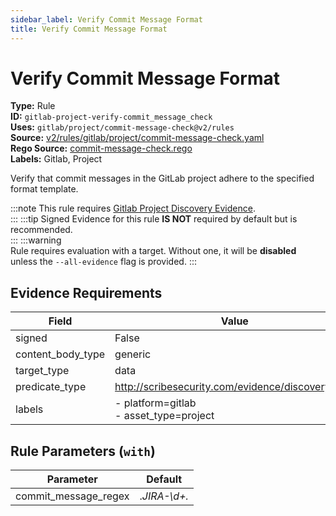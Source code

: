 ```yaml
---
sidebar_label: Verify Commit Message Format
title: Verify Commit Message Format
---  
```

# Verify Commit Message Format  
**Type:** Rule  
**ID:** `gitlab-project-verify-commit_message_check`  
**Uses:** `gitlab/project/commit-message-check@v2/rules`  
**Source:** [v2/rules/gitlab/project/commit-message-check.yaml](https://github.com/scribe-public/sample-policies/blob/main/v2/rules/gitlab/project/commit-message-check.yaml)  
**Rego Source:** [commit-message-check.rego](https://github.com/scribe-public/sample-policies/blob/main/v2/rules/gitlab/project/commit-message-check.rego)  
**Labels:** Gitlab, Project  

Verify that commit messages in the GitLab project adhere to the specified format template.

:::note 
This rule requires [Gitlab Project Discovery Evidence](https://scribe-security.netlify.app/docs/platforms/discover#gitlab-discovery).  
::: 
:::tip 
Signed Evidence for this rule **IS NOT** required by default but is recommended.  
::: 
:::warning  
Rule requires evaluation with a target. Without one, it will be **disabled** unless the `--all-evidence` flag is provided.
::: 

## Evidence Requirements  
| Field | Value |
|-------|-------|
| signed | False |
| content_body_type | generic |
| target_type | data |
| predicate_type | http://scribesecurity.com/evidence/discovery/v0.1 |
| labels | - platform=gitlab<br/>- asset_type=project |

## Rule Parameters (`with`)  
| Parameter | Default |
|-----------|---------|
| commit_message_regex | .*JIRA-\d+.* |


